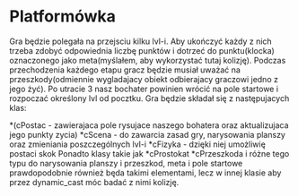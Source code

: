 # Platformówka

Gra będzie polegała na przejsciu kilku lvl-i. Aby ukończyć każdy z nich trzeba zdobyć odpowiednia liczbę punktów i dotrzeć do punktu(klocka) oznaczonego jako meta(myślałem, aby wykorzystać tutaj kolizję). Podczas przechodzenia każdego etapu gracz będzie musiał uważać na przeszkody(odmiennie wygladajacy obiekt odbierajacy graczowi jedno z jego żyć). Po utracie 3 nasz bochater powinien wrócić na pole startowe i rozpoczać określony lvl od pocztku. Gra będzie składał się z następujacych klas:

*(cPostac - zawierajaca pole rysujace naszego bohatera oraz aktualizujaca jego punkty zycia)
*cScena - do zawarcia zasad gry, narysowania planszy oraz zmieniania poszczególnych lvl-i
*cFizyka - dzięki niej umożliwię postaci skok
Ponadto klasy takie jak
*cProstokat
*cPrzeszkoda
i różne tego typu do narysowania planszy i przeszkod, meta i pole startowe prawdopodobnie również będa takimi elementami, lecz w innej klasie aby przez dynamic_cast móc badać z nimi kolizję.
